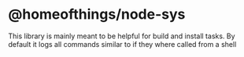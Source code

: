 # @homeofthings/node-sys

This library is mainly meant to be helpful for build and install tasks.
By default it logs all commands similar to if they where called from a shell
